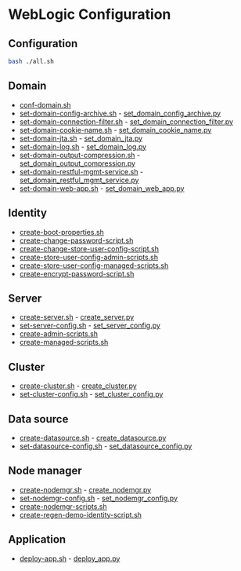 # WebLogic Configuration

## Configuration

```bash
bash ./all.sh
```

## Domain

- [conf-domain.sh](/weblogic/config/conf-domain.sh)
- [set-domain-config-archive.sh](/weblogic/config/set-domain-config-archive.sh) - [set_domain_config_archive.py](/weblogic/config/set_domain_config_archive.py)
- [set-domain-connection-filter.sh](/weblogic/config/set-domain-connection-filter.sh) - [set_domain_connection_filter.py](/weblogic/config/set_domain_connection_filter.py)
- [set-domain-cookie-name.sh](/weblogic/config/set-domain-cookie-name.sh) - [set_domain_cookie_name.py](/weblogic/config/set_domain_cookie_name.py)
- [set-domain-jta.sh](/weblogic/config/set-domain-jta.sh) - [set_domain_jta.py](/weblogic/config/set_domain_jta.py)
- [set-domain-log.sh](/weblogic/config/set-domain-log.sh) - [set_domain_log.py](/weblogic/config/set_domain_log.py)
- [set-domain-output-compression.sh](/weblogic/config/set-domain-output-compression.sh) - [set_domain_output_compression.py](/weblogic/config/set_domain_output_compression.py)
- [set-domain-restful-mgmt-service.sh](/weblogic/config/set-domain-restful-mgmt-service.sh) - [set_domain_restful_mgmt_service.py](/weblogic/config/set_domain_restful_mgmt_service.py)
- [set-domain-web-app.sh](/weblogic/config/set-domain-web-app.sh) - [set_domain_web_app.py](/weblogic/config/set_domain_web_app.py)

## Identity

- [create-boot-properties.sh](/weblogic/config/create-boot-properties.sh)
- [create-change-password-script.sh](/weblogic/config/create-change-password-script.sh)
- [create-change-store-user-config-script.sh](/weblogic/config/create-change-store-user-config-script.sh)
- [create-store-user-config-admin-scripts.sh](/weblogic/config/create-store-user-config-admin-scripts.sh)
- [create-store-user-config-managed-scripts.sh](/weblogic/config/create-store-user-config-managed-scripts.sh)
- [create-encrypt-password-script.sh](/weblogic/config/create-encrypt-password-script.sh)

## Server

- [create-server.sh](/weblogic/config/create-server.sh) - [create_server.py](/weblogic/config/create_server.py)
- [set-server-config.sh](/weblogic/config/set-server-config.sh) - [set_server_config.py](/weblogic/config/set_server_config.py)
- [create-admin-scripts.sh](/weblogic/config/create-admin-scripts.sh)
- [create-managed-scripts.sh](/weblogic/config/create-managed-scripts.sh)

## Cluster

- [create-cluster.sh](/weblogic/config/create-cluster.sh) - [create_cluster.py](/weblogic/config/create_cluster.py)
- [set-cluster-config.sh](/weblogic/config/set-cluster-config.sh) - [set_cluster_config.py](/weblogic/config/set_cluster_config.py)

## Data source

- [create-datasource.sh](/weblogic/config/create-datasource.sh) - [create_datasource.py](/weblogic/config/create_datasource.py)
- [set-datasource-config.sh](/weblogic/config/set-datasource-config.sh) - [set_datasource_config.py](/weblogic/config/set_datasource_config.py)

## Node manager

- [create-nodemgr.sh](/weblogic/config/create-nodemgr.sh) - [create_nodemgr.py](/weblogic/config/create_nodemgr.py)
- [set-nodemgr-config.sh](/weblogic/config/set-nodemgr-config.sh) - [set_nodemgr_config.py](/weblogic/config/set_nodemgr_config.py)
- [create-nodemgr-scripts.sh](/weblogic/config/create-nodemgr-scripts.sh)
- [create-regen-demo-identity-script.sh](/weblogic/config/create-regen-demo-identity-script.sh)

## Application

- [deploy-app.sh](/weblogic/config/deploy-app.sh) - [deploy_app.py](/weblogic/config/deploy_app.py)
